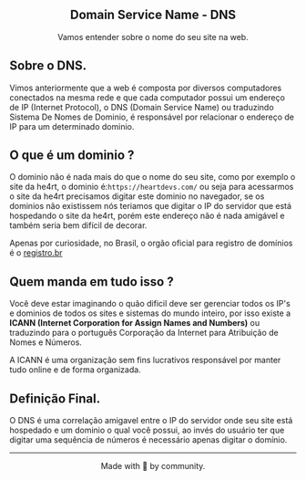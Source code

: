 <!-- Title -->
<h2 align="center">Domain Service Name - DNS</h2>

<p align="center">
    Vamos entender sobre o nome do seu site na web.
</p>    
 <!-- ABOUT THE TOPIC -->

## Sobre o DNS.
Vimos anteriormente que a web é composta por diversos computadores conectados na mesma rede e que cada computador possui um endereço de IP (Internet Protocol), o DNS (Domain Service Name) ou traduzindo Sistema De Nomes de Dominio, é responsável por relacionar o endereço de IP para um determinado dominio.


## O que é um dominio ? 
O dominio não é nada mais do que o nome do seu site, como por exemplo o site da he4rt, o dominio é:``https://heartdevs.com/`` ou seja para acessarmos o site da he4rt precisamos digitar este dominio no navegador, se os dominios não existissem nós teriamos que digitar o IP do servidor que está hospedando o site da he4rt, porém este endereço não é nada amigável e também seria bem difícil de decorar.

Apenas por curiosidade, no Brasil, o orgão oficial para registro de domínios é o [registro.br](https://registro.br/)
## Quem manda em tudo isso ? 

Você deve estar imaginando o quão dificil deve ser gerenciar todos os IP's e dominios de todos os sites e sistemas do mundo inteiro,
por isso existe a **ICANN (Internet Corporation for Assign Names and Numbers)** ou traduzindo para o português Corporação da Internet para Atribuição de Nomes e Números.

A ICANN é uma organização sem fins lucrativos responsável por manter tudo online e de forma organizada.

## Definição Final.

O DNS é uma correlação amigavel entre o IP do servidor onde seu site está hospedado e um dominio o qual você possui, ao invés do usuário ter que digitar uma sequência de números é necessário apenas digitar o domínio. 

<hr>


<p align="center">Made with 💜 by community.</p> 